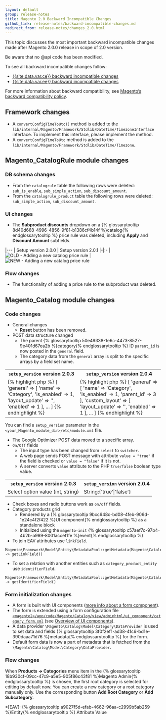```yaml
---
layout: default
group: release-notes
title: Magento 2.0 Backward Incompatible Changes
github_link: release-notes/backward-incompatible-changes.md
redirect_from: release-notes/changes_2.0.html
---
```


This topic discusses the most important backward incompatible changes made after Magento 2.0.0 release in scope of 2.0 version.

Be aware that no @api code has been modified.

To see all backward incompatible changes follow:

 - [{{site.data.var.ce}} backward incompatible changes][]
 - [{{site.data.var.ee}} backward incompatible changes][]

For more information about backward compatibility, see [Magento’s backward compatibility policy][].

## Framework changes

* A `convertConfigTimeToUtc()` method is added to the `lib/internal/Magento/Framework/Stdlib/DateTime/TimezoneInterface` interface. To implement this interface, please implement the method.
* A `convertConfigTimeToUtc` method is added to the  `lib/internal/Magento/Framework/Stdlib/DateTime/Timezone`.

## Magento_CatalogRule module changes

### DB schema changes

* From the `catalogrule` table the following rows were deleted: `sub_is_enable`, `sub_simple_action`, `sub_discount_amount`.
* From the `catalogrule_product` table the following rows were deleted: `sub_simple_action`, `sub_discount_amount`.

### UI changes

* The **Subproduct discounts** dropdown on a {% glossarytooltip 8d40d668-4996-4856-9f81-b1386cf4b14f %}catalog{% endglossarytooltip %} price rule was deleted, including **Apply** and **Discount Amount** subfields.

|---
| Setup version 2.0.0  | Setup version 2.0.1
|-|:-
| ![OLD - Adding a new catalog price rule]({{site.baseurl}}common/images/backw_chang_cat_pr_rul_200.png 'OLD - Adding a new catalog price rule') | ![NEW - Adding a new catalog price rule]({{site.baseurl}}common/images/backw_chang_cat_pr_rul_201.png 'NEW - Adding a new catalog price rule')

### Flow changes

* The functionality of adding a price rule to the subproduct was deleted.

## Magento_Catalog module changes

### Code changes

* General changes
  * **Reset** button has been removed.
* POST data structure changed
  * The parent {% glossarytooltip 50e49338-1e6c-4473-8527-9e401d67ea2b %}category{% endglossarytooltip %} ID `parent_id` is now posted in the `general` field.
  * The category data from the `general` array is split to the specific arrays by a field set name.

<table>
  <tr>
    <th><code>setup_version</code> version 2.0.3</th>
    <th><code>setup_version</code> version 2.0.4</th>
  </tr>
  <tr>
    <td>
    {% highlight php %}
    [
        'general' => [
            'name' => 'Category',
            'is_enabled' => 1,
            'layout_update' => '<XML CODE>',
            'enabled' => 1
        ],
        ...
    ]
    {% endhighlight %}
    </td>
    <td>
    {% highlight php %}
    [
        'general' => [
            'name' => 'Category',
            'is_enabled' => 1,
            'parent_id' => 3
        ],
        'custom_layout' => [
            'layout_update' => '<XML CODE>',
            'enabled' => 1
        ],
        ...
    ]
    {% endhighlight %}
    </td>
  </tr>
</table>

You can find a `setup_version` parameter in the `<your_Magento_module_dir>/etc/module.xml` file.

* The Google Optimizer POST data moved to a specific array.
* `On/Off` fields
  * The input type has been changed from `select` to `switcher`.
  * A web page sends POST message with attribute `value = "true"` if the field is checked or `value = "false"` if it is not.
  * A server converts `value` attribute to the PHP `true/false` boolean type value.

<table>
  <tr>
    <th><code>setup_version</code> version 2.0.3</th>
    <th><code>setup_version</code> version 2.0.4</th>
  </tr>
  <tr>
    <td>
    Select option value (int, string)
    </td>
    <td>
    String:{'true'|'false'}
    </td>
  </tr>
</table>

* Check boxes and radio buttons work as `on/off` fields.
* Category products grid
  * Rendered by a {% glossarytooltip 9bcc648c-bd08-4feb-906d-1e24c4f2f422 %}UI component{% endglossarytooltip %} as a standalone block
  * Initialized using the `magento-init` {% glossarytooltip c57aef7c-97b4-4b2b-a999-8001accef1fe %}event{% endglossarytooltip %}
* To join EAV attributes use `linkField`.

``` php?start_inline=1
Magento\Framework\Model\Entity\MetadataPool::getMetadata(Magento\Catalog\Api\Data\CategoryInterface) -> getLinkField()
```

* To set a relation with another entities such as `category_product_entity` use `identifierField`.

``` php?start_inline=1
Magento\Framework\Model\Entity\MetadataPool::getMetadata(Magento\Catalog\Api\Data\CategoryInterface) -> getIdentifierField()
```

### Form initialization changes

* A form is built with UI components ([more info about a form component][]).
* The form is extended using a form configuration file [`<magento2>/app/code/Magento/Catalog/view/adminhtml/ui_component/category_form.xml`][] (see [Overview of UI components][]).
* A data provider `\Magento\Catalog\Model\Category\DataProvider` is used to set data and fields {% glossarytooltip 3f0f2ef1-ad38-41c6-bd1e-390daaa71d76 %}metadata{% endglossarytooltip %} for the form.
* Default form data is now a part of metadata that is fetched from the `\Magento\Catalog\Model\Category\DataProvider`.

### Flow changes

When **Products -> Categories** menu item in the {% glossarytooltip 18b930cf-09cc-47c9-a5e5-905f86c43f81 %}Magento Admin{% endglossarytooltip %} is chosen, the first root category is selected for editing by default now. You can create a new category or a root category manually only. Use the corresponding button **Add Root Category** or **Add Subcategory**.

<!-- LINK DEFINITIONS -->

[Magento’s backward compatibility policy]: http://devdocs.magento.com/guides/v2.0/architecture/backward-compatibility.html

[`<magento2>/app/code/Magento/Catalog/etc/module.xml`]: https://github.com/magento/magento2/blob/bbc0e893539cad4ee415dd458dece7cd36d44cdc/app/code/Magento/Catalog/etc/module.xml
[`<magento2>/app/code/Magento/Catalog/view/adminhtml/ui_component/category_form.xml`]: https://github.com/magento/magento2/blob/bbc0e893539cad4ee415dd458dece7cd36d44cdc/app/code/Magento/Catalog/view/adminhtml/ui_component/category_form.xml

[{{site.data.var.ce}} backward incompatible changes]: {{page.baseurl}}release-notes/changes/ce_changes.html
[{{site.data.var.ee}} backward incompatible changes]: {{page.baseurl}}release-notes/changes/ee_changes.html
[Overview of UI components]: {{page.baseurl}}ui-components/ui-definition.html
[more info about a form component]: {{page.baseurl}}ui-components/ui-form.html

<!-- ABBREVIATIONS -->

*[EAV]: {% glossarytooltip a9027f5d-efab-4662-96aa-c2999b5ab259 %}Entity{% endglossarytooltip %} Attribute Value
